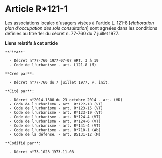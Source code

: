 # Article R*121-1

Les associations locales d'usagers visées à l'article L. 121-8 [*élaboration plan d'occupation des sols consultation*] sont
agréées dans les conditions définies au titre 1er du décret n. 77-760 du 7 juillet 1977.

**Liens relatifs à cet article**

	**Cite**:

	  - Décret n°77-760 1977-07-07 ART. 3 à 19
	  - Code de l'urbanisme - art. L121-8 (M)

	**Créé par**:

	  - Décret n°77-760 du 7 juillet 1977, v. init.

	**Cité par**:

	  - Décret n°2014-1300 du 23 octobre 2014 - art. (VD)
	  - Code de l'urbanisme - art. R*122-10 (VT)
	  - Code de l'urbanisme - art. R*123-15 (VT)
	  - Code de l'urbanisme - art. R*123-19 (VT)
	  - Code de l'urbanisme - art. R*124-4 (VT)
	  - Code de l'urbanisme - art. R*124-6 (VT)
	  - Code de l'urbanisme - art. R*141-4 (VT)
	  - Code de l'urbanisme - art. R*710-1 (Ab)
	  - Code de la défense. - art. D5131-12 (M)

	**Codifié par**:

	  - Décret n°73-1023 1973-11-08
